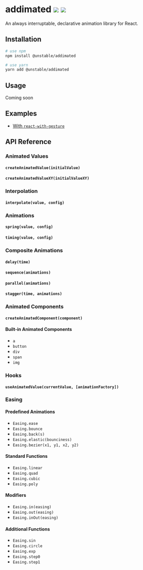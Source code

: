 # addimated [![](https://img.shields.io/npm/v/@unstable/addimated.svg)](https://www.npmjs.com/package/@unstable/addimated) [![](https://img.shields.io/bundlephobia/minzip/@unstable/addimated.svg)](https://bundlephobia.com/result?p=@unstable/addimated)

An always interruptable, declarative animation library for React.

## Installation

```sh
# use npm
npm install @unstable/addimated

# use yarn
yarn add @unstable/addimated
```

## Usage

Coming soon

## Examples

- [With `react-with-gesture`](https://codesandbox.io/s/wo1vnm11pl?hidenavigation=1&view=preview)

## API Reference

### Animated Values

#### `createAnimatedValue(initialValue)`

#### `createAnimatedValueXY(initialValueXY)`

### Interpolation

#### `interpolate(value, config)`

### Animations

#### `spring(value, config)`

#### `timing(value, config)`

### Composite Animations

#### `delay(time)`

#### `sequence(animations)`

#### `parallel(animations)`

#### `stagger(time, animations)`

### Animated Components

#### `createAnimatedComponent(component)`

#### Built-in Animated Components

- `a`
- `button`
- `div`
- `span`
- `img`

### Hooks

#### `useAnimatedValue(currentValue, [animationFactory])`

### Easing

#### Predefined Animations

- `Easing.ease`
- `Easing.bounce`
- `Easing.back(s)`
- `Easing.elastic(bounciness)`
- `Easing.bezier(x1, y1, x2, y2)`

#### Standard Functions

- `Easing.linear`
- `Easing.quad`
- `Easing.cubic`
- `Easing.poly`

#### Modifiers

- `Easing.in(easing)`
- `Easing.out(easing)`
- `Easing.inOut(easing)`

#### Additional Functions

- `Easing.sin`
- `Easing.circle`
- `Easing.exp`
- `Easing.step0`
- `Easing.step1`
